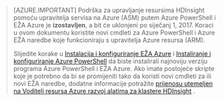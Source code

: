 > [AZURE.IMPORTANT] Podrška za upravljanje resursima HDInsight pomoću upravitelja servisa na Azure (ASM) putem Azure PowerShell i EŽA Azure je __izostavljen__, a bit će uklonjeni po siječanj 1, 2017. Koraci u ovom dokumentu koristite novi cmdleti za Azure PowerShell i Azure EŽA naredbe koje funkcioniraju s upravitelja Azure resursa (ARM).
>
> Slijedite korake u [Instalacija i konfiguriranje EŽA Azure](../articles/xplat-cli-install.md) i [Instaliranje i konfiguriranje Azure PowerShell](../articles/powershell-install-configure.md) da biste instalirali najnoviju verziju programa Azure PowerShell i EŽA Azure. Ako imate postojeće skripte koje je potrebno da bi se promijeniti tako da koristi novi cmdleti za ili novi EŽA naredbe, dodatne informacije potražite [prijenosu utemeljen na Voditelj resursa Azure razvoj alatima za klastere HDInsight](../articles/hdinsight/hdinsight-hadoop-development-using-azure-resource-manager.md) .


